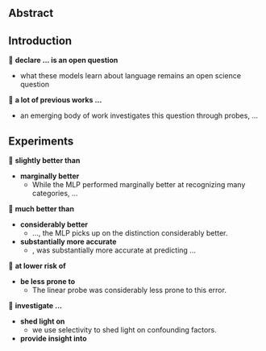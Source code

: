 ## Abstract

## Introduction

&#x1F4D8;  **declare ... is an open question**

+ what these models learn about language remains an open science question

&#x1F4D8;  **a lot of previous works ...**

+ an emerging body of work investigates this question through probes, ...


## Experiments

&#x1F4D8; **slightly better than**

+ **marginally better**
  + While the MLP performed marginally better at recognizing many categories, ...


&#x1F4D8; **much better than**

+ **considerably better**
  + ..., the MLP picks up on the distinction considerably better.
+ **substantially more accurate**
  + , was substantially more accurate at predicting ...

&#x1F4D8; **at lower risk of**

+ **be less prone to**
  + The linear probe was considerably less prone to this error.

&#x1F4D8; **investigate ...**

+ **shed light on**
  + we use selectivity to shed light on confounding factors.
+ **provide insight into**
